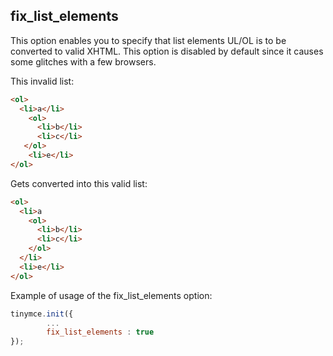 ## fix_list_elements

This option enables you to specify that list elements UL/OL is to be converted to valid XHTML. This option is disabled by default since it causes some glitches with a few browsers.

This invalid list:

```html
<ol>
  <li>a</li>
    <ol>
      <li>b</li>
      <li>c</li>
   </ol>
    <li>e</li>
</ol>
```

Gets converted into this valid list:

```html
<ol>
  <li>a
    <ol>
      <li>b</li>
      <li>c</li>
    </ol>
  </li>
  <li>e</li>
</ol>
```

Example of usage of the fix_list_elements option:

```js
tinymce.init({
        ...
        fix_list_elements : true
});
```

